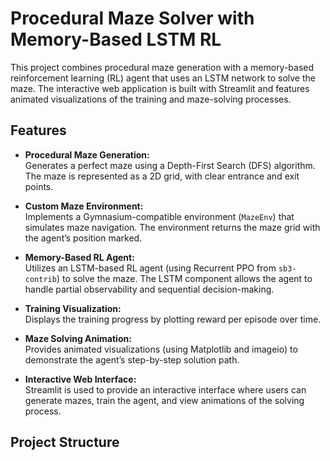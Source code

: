 # Procedural Maze Solver with Memory-Based LSTM RL

This project combines procedural maze generation with a memory-based reinforcement learning (RL) agent that uses an LSTM network to solve the maze. The interactive web application is built with Streamlit and features animated visualizations of the training and maze-solving processes.

## Features

- **Procedural Maze Generation:**  
  Generates a perfect maze using a Depth-First Search (DFS) algorithm. The maze is represented as a 2D grid, with clear entrance and exit points.

- **Custom Maze Environment:**  
  Implements a Gymnasium-compatible environment (`MazeEnv`) that simulates maze navigation. The environment returns the maze grid with the agent’s position marked.

- **Memory-Based RL Agent:**  
  Utilizes an LSTM-based RL agent (using Recurrent PPO from `sb3-contrib`) to solve the maze. The LSTM component allows the agent to handle partial observability and sequential decision-making.

- **Training Visualization:**  
  Displays the training progress by plotting reward per episode over time.

- **Maze Solving Animation:**  
  Provides animated visualizations (using Matplotlib and imageio) to demonstrate the agent’s step-by-step solution path.

- **Interactive Web Interface:**  
  Streamlit is used to provide an interactive interface where users can generate mazes, train the agent, and view animations of the solving process.

## Project Structure


